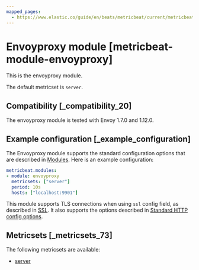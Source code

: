```yaml
---
mapped_pages:
  - https://www.elastic.co/guide/en/beats/metricbeat/current/metricbeat-module-envoyproxy.html
---
```


<!-- This file is generated! See scripts/mage/docs_collector.go -->

# Envoyproxy module [metricbeat-module-envoyproxy]

This is the envoyproxy module.

The default metricset is `server`.


## Compatibility [_compatibility_20]

The envoyproxy module is tested with Envoy 1.7.0 and 1.12.0.


## Example configuration [_example_configuration]

The Envoyproxy module supports the standard configuration options that are described in [Modules](/reference/metricbeat/configuration-metricbeat.md). Here is an example configuration:

```yaml
metricbeat.modules:
- module: envoyproxy
  metricsets: ["server"]
  period: 10s
  hosts: ["localhost:9901"]
```

This module supports TLS connections when using `ssl` config field, as described in [SSL](/reference/metricbeat/configuration-ssl.md). It also supports the options described in [Standard HTTP config options](/reference/metricbeat/configuration-metricbeat.md#module-http-config-options).


## Metricsets [_metricsets_73]

The following metricsets are available:

* [server](/reference/metricbeat/metricbeat-metricset-envoyproxy-server.md)
